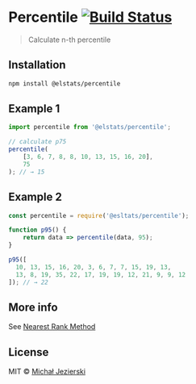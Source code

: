 # Percentile [![Build Status](https://travis-ci.org/elstats/percentile.svg?branch=master)](http://travis-ci.org/elstats/percentile)

> Calculate n-th percentile

## Installation

```sh
npm install @elstats/percentile
```

## Example 1

```js
import percentile from '@elstats/percentile';

// calculate p75
percentile(
    [3, 6, 7, 8, 8, 10, 13, 15, 16, 20],
    75
); // → 15
```

## Example 2

```js
const percentile = require('@esltats/percentile');

function p95() {
    return data => percentile(data, 95);
}

p95([
  10, 13, 15, 16, 20, 3, 6, 7, 7, 15, 19, 13,
  13, 8, 19, 35, 22, 17, 19, 19, 12, 21, 9, 9, 12
]); // → 22
```

## More info

See [Nearest Rank Method](http://en.wikipedia.org/wiki/Percentile#The_Nearest_Rank_method)

## License

MIT &copy; [Michał Jezierski](https://pl.linkedin.com/in/jezierskimichal)
